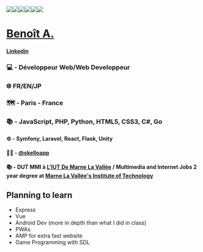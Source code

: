 <img src="https://img.shields.io/badge/github%20-%23121011.svg?&style=for-the-badge&logo=github&logoColor=white"/><img src="https://img.shields.io/badge/git%20-%23F05033.svg?&style=for-the-badge&logo=git&logoColor=white"/><img src="https://img.shields.io/badge/node.js%20-%2343853D.svg?&style=for-the-badge&logo=node.js&logoColor=white"/><img src="https://img.shields.io/badge/react%20-%2300D9FF.svg?&style=for-the-badge&logo=react&logoColor=white"/><img src="https://img.shields.io/badge/python%20-%2314354C.svg?&style=for-the-badge&logo=python&logoColor=white"/><img src="https://img.shields.io/badge/apache%20-%23D42029.svg?&style=for-the-badge&logo=apache&logoColor=white"/>



# [Benoît A.](https://www.benoit-arnoult.xyz)
#### [Linkedin](https://www.linkedin.com/in/beno%C3%AEt-arnoult-3b1b0917a/)
### 💻 - Développeur Web/Web Developpeur
### 🌐 FR/EN/JP
### 🗺 - Paris - France
### 📚 - JavaScript, PHP, Python, HTML5, CSS3, C#, Go
#### ⚙ - Symfony, Laravel, React, Flask, Unity
#### 👨‍💻 - [@skelloapp](https://www.skello.io/)
#### 📚 - DUT MMI à [L'IUT De Marne La Vallée](http://iut.u-pem.fr/) / Multimedia and Internet Jobs 2 year degree at [Marne La Vallée's Institute of Technology](http://iut.u-pem.fr/)
## Planning to learn
* Express
* Vue
* Android Dev (more in depth than what I did in class)
* PWAs
* AMP for extra fast website
* Game Programming with SDL
